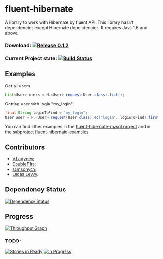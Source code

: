 # fluent-hibernate
A library to work with Hibernate by fluent API. This library hasn't dependencies except Hibernate dependencies. It requires Java 1.6 and above.

### Download: [![Release 0.1.2](https://img.shields.io/badge/release-0.1.2-blue.svg)](https://github.com/v-ladynev/fluent-hibernate/releases/download/0.1.2/fluent-hibernate-0.1.2.jar)

### Current Project state: [![Build Status](https://travis-ci.org/v-ladynev/fluent-hibernate.svg?branch=master)](https://travis-ci.org/v-ladynev/fluent-hibernate)

## Examples
Get all users.

```Java
List<User> users = H.<User> request(User.class).list();
```

Getting user with login "my_login".

```Java
final String loginToFind = "my_login";
User user = H.<User> request(User.class).eq("login", loginToFind).first();
```

You can find other examples in the [fluent-hibernate-mysql project](https://github.com/v-ladynev/fluent-hibernate-mysql)
and in the subproject [fluent-hibernate-examples](https://github.com/v-ladynev/fluent-hibernate/tree/master/fluent-hibernate-examples/src/main)

## Contributors

- [V.Ladynev](https://plus.google.com/102177768964957793539/posts);
- [DoubleF1re](https://github.com/DoubleF1re);
- [samsonych](https://github.com/samsonych);
- [Lucas Levvy](https://github.com/Levvy055).


## Dependency Status
[![Dependency Status](https://www.versioneye.com/user/projects/56041a64f5f2eb00170007d4/badge.svg?style=flat)](https://www.versioneye.com/user/projects/56041a64f5f2eb00170007d4)

## Progress
[![Throughput Graph](https://graphs.waffle.io/v-ladynev/fluent-hibernate/throughput.svg)](https://waffle.io/v-ladynev/fluent-hibernate/metrics)

### TODO:
[![Stories in Ready](https://badge.waffle.io/v-ladynev/fluent-hibernate.svg?label=ready&title=Ready)](http://waffle.io/v-ladynev/fluent-hibernate)
[![In Progress](https://badge.waffle.io/v-ladynev/fluent-hibernate.svg?label=in%20progress&title=In%20Progress)](http://waffle.io/v-ladynev/fluent-hibernate)
